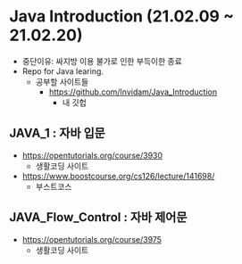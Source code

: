 # Java Introduction (21.02.09 ~ 21.02.20) 
+ 중단이유: 싸지방 이용 불가로 인한 부득이한 종료
+ Repo for Java learing. 
    + 공부할 사이트들
        + https://github.com/Invidam/Java_Introduction
            + 내 깃헙

## JAVA_1 : 자바 입문
+ https://opentutorials.org/course/3930
    + 생활코딩 사이트
+ https://www.boostcourse.org/cs126/lecture/141698/
    + 부스트코스

## JAVA_Flow_Control : 자바 제어문 
+ https://opentutorials.org/course/3975
    + 생활코딩 사이트
    
    